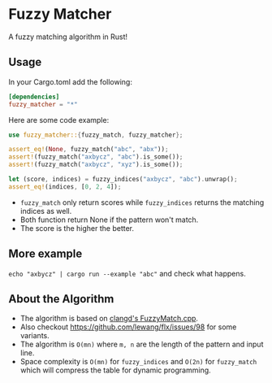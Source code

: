 # Fuzzy Matcher

A fuzzy matching algorithm in Rust!

## Usage

In your Cargo.toml add the following:

```toml
[dependencies]
fuzzy_matcher = "*"
```

Here are some code example:

```rust
use fuzzy_matcher::{fuzzy_match, fuzzy_matcher};

assert_eq!(None, fuzzy_match("abc", "abx"));
assert!(fuzzy_match("axbycz", "abc").is_some());
assert!(fuzzy_match("axbycz", "xyz").is_some());

let (score, indices) = fuzzy_indices("axbycz", "abc").unwrap();
assert_eq!(indices, [0, 2, 4]);
```

- `fuzzy_match` only return scores while `fuzzy_indices` returns the matching
    indices as well.
- Both function return None if the pattern won't match.
- The score is the higher the better.

## More example

`echo "axbycz" | cargo run --example "abc"` and check what happens.

## About the Algorithm

- The algorithm is based on [clangd's FuzzyMatch.cpp](https://github.com/MaskRay/ccls/blob/master/src/fuzzy_match.cc).
- Also checkout https://github.com/lewang/flx/issues/98 for some variants.
- The algorithm is `O(mn)` where `m, n` are the length of the pattern and
    input line.
- Space complexity is `O(mn)` for `fuzzy_indices` and `O(2n)` for
    `fuzzy_match` which will compress the table for dynamic programming.
